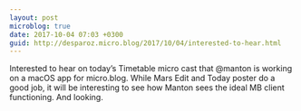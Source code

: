 ```yaml
---
layout: post
microblog: true
date: 2017-10-04 07:03 +0300
guid: http://desparoz.micro.blog/2017/10/04/interested-to-hear.html
---
```

Interested to hear on today’s Timetable micro cast that @manton is working on a macOS app for micro.blog. While Mars Edit and Today poster do a good job, it will be interesting to see how Manton sees the ideal MB client functioning. And looking.

